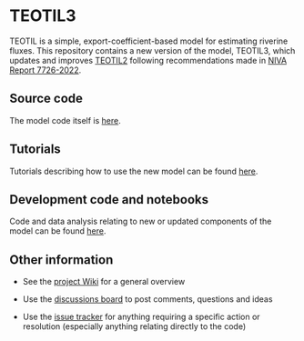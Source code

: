 # TEOTIL3

TEOTIL is a simple, export-coefficient-based model for estimating riverine fluxes. This repository contains a new version of the model, TEOTIL3, which updates and improves [TEOTIL2](https://nivanorge.github.io/teotil2/) following recommendations made in [NIVA Report 7726-2022](https://niva.brage.unit.no/niva-xmlui/bitstream/handle/11250/2985726/7726-2022%2bhigh.pdf?sequence=1&isAllowed=y).

## Source code

The model code itself is [here](https://github.com/NIVANorge/teotil3/tree/main/teotil3).

## Tutorials

Tutorials describing how to use the new model can be found [here](https://github.com/NIVANorge/teotil3/tree/main/notebooks/tutorials).

## Development code and notebooks

Code and data analysis relating to new or updated components of the model can be found [here](https://github.com/NIVANorge/teotil3/tree/main/notebooks/development).

## Other information

 * See the [project Wiki](https://github.com/NIVANorge/teotil3/wiki) for a general overview

 * Use the [discussions board](https://github.com/NIVANorge/teotil3/discussions) to post comments, questions and ideas

 * Use the [issue tracker](https://github.com/NIVANorge/teotil3/issues) for anything requiring a specific action or resolution (especially anything relating directly to the code)

